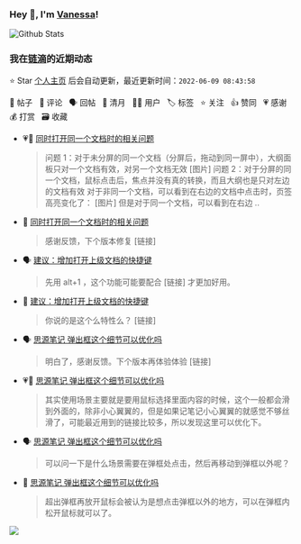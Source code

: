 ### Hey 👋, I'm [Vanessa](http://vanessa.b3log.org/)!

![Github Stats](https://github-readme-stats.vercel.app/api?username=Vanessa219&show_icons=true)

<!--events start -->

### 我在[链滴](https://ld246.com)的近期动态

⭐️ Star [个人主页](https://github.com/Vanessa219/Vanessa219) 后会自动更新，最近更新时间：`2022-06-09 08:43:58`

📝 帖子 &nbsp; 💬 评论 &nbsp; 🗣 回帖 &nbsp; 🌙 清月 &nbsp; 👨‍💻 用户 &nbsp; 🏷️ 标签 &nbsp; ⭐️ 关注 &nbsp; 👍 赞同 &nbsp; 💗 感谢 &nbsp; 💰 打赏 &nbsp; 🗃 收藏

* 💗📝 [同时打开同一个文档时的相关问题](https://ld246.com/article/1654619019766)

  > 问题 1：对于未分屏的同一个文档（分屏后，拖动到同一屏中），大纲面板只对一个文档有效，对另一个文档无效 [图片] 问题 2：对于分屏的同一个文档，鼠标点击后，焦点并没有真的转换，而且大纲也是只对左边的文档有效 对于非同一个文档，可以看到在右边的文档中点击时，页签高亮变化了： [图片] 但是对于同一个文档，可以看到在右边 ..
* 💬 [同时打开同一个文档时的相关问题](https://ld246.com/article/1654619019766/comment/1654655050490#comments)

  > 感谢反馈，下个版本修复 [链接]
* 🗣 [建议：增加打开上级文档的快捷键](https://ld246.com/article/1654606111507/comment/1654650600818#comments)

  > 先用 alt+1 ，这个功能可能要配合 [链接] 才更加好用。
* 💬 [建议：增加打开上级文档的快捷键](https://ld246.com/article/1654606111507/comment/1654620097956#comments)

  > 你说的是这个么特性么？ [链接]
* 🗣 [思源笔记 弹出框这个细节可以优化吗](https://ld246.com/article/1654567749834/comment/1654589171218#comments)

  > 明白了，感谢反馈。下个版本再体验体验 [链接]
* 💗💬 [思源笔记 弹出框这个细节可以优化吗](https://ld246.com/article/1654567749834/comment/1654589171218#comments)

  > 其实使用场景主要就是要用鼠标选择里面内容的时候，这个一般都会滑到外面的，除非小心翼翼的，但是如果记笔记小心翼翼的就感觉不够丝滑了，可能最近用到的链接比较多，所以发现这里可以优化下。
* 🗣 [思源笔记 弹出框这个细节可以优化吗](https://ld246.com/article/1654567749834/comment/1654582320324#comments)

  > 可以问一下是什么场景需要在弹框处点击，然后再移动到弹框以外呢？
* 💬 [思源笔记 弹出框这个细节可以优化吗](https://ld246.com/article/1654567749834/comment/1654571980636#comments)

  > 超出弹框再放开鼠标会被认为是想点击弹框以外的地方，可以在弹框内松开鼠标就可以了。


<!--events end -->

<a title="Hits" target="_blank" href="https://github.com/Vanessa219/Vanessa219"><img src="https://hits.b3log.org/Vanessa219/Vanessa219.svg"></a>
